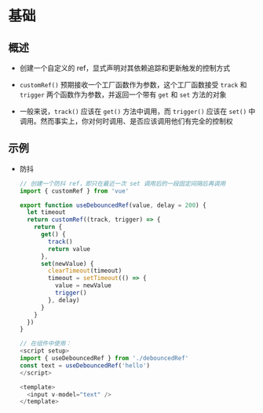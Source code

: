 # 基础

## 概述

- 创建一个自定义的 ref，显式声明对其依赖追踪和更新触发的控制方式

- `customRef()` 预期接收一个工厂函数作为参数，这个工厂函数接受 `track` 和 `trigger` 两个函数作为参数，并返回一个带有 `get` 和 `set` 方法的对象

- 一般来说，`track()` 应该在 `get()` 方法中调用，而 `trigger()` 应该在 `set()` 中调用。然而事实上，你对何时调用、是否应该调用他们有完全的控制权

## 示例

- 防抖

    ```js
    // 创建一个防抖 ref，即只在最近一次 set 调用后的一段固定间隔后再调用
    import { customRef } from 'vue'

    export function useDebouncedRef(value, delay = 200) {
      let timeout
      return customRef((track, trigger) => {
        return {
          get() {
            track()
            return value
          },
          set(newValue) {
            clearTimeout(timeout)
            timeout = setTimeout(() => {
              value = newValue
              trigger()
            }, delay)
          }
        }
      })
    }
    ```

    ```js
    // 在组件中使用：
    <script setup>
    import { useDebouncedRef } from './debouncedRef'
    const text = useDebouncedRef('hello')
    </script>

    <template>
      <input v-model="text" />
    </template>

    ```
